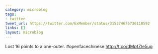```yaml
---
category: microblog
tags:
- twitter
tweet_url: https://twitter.com/ExMember/status/315374676736110592
links: []
layout: microblog
---
```

Lost 16 points to a one-outer. #openfacechinese http://t.co/dMpfZIe5ug
